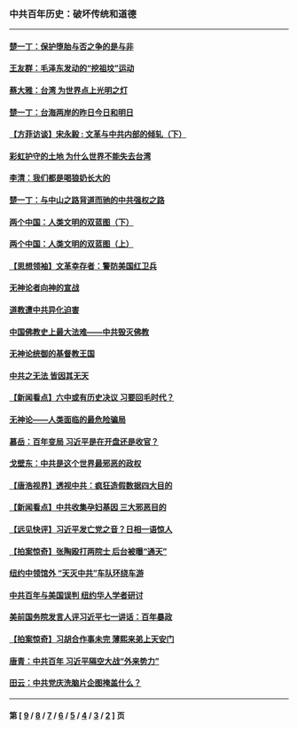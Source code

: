 ### 中共百年历史：破坏传统和道德
---
#### [楚一丁：保护堕胎与否之争的是与非](../../pages/nf1176114/n13815642.md?03250430) 
#### [王友群：毛泽东发动的“挖祖坟”运动](../../pages/nf1176114/n13723639.md?03250430) 
#### [蔡大雅：台湾 为世界点上光明之灯](../../pages/nf1176114/n13531530.md?03250430) 
#### [楚一丁：台海两岸的昨日今日和明日](../../pages/nf1176114/n13531468.md?03250430) 
#### [【方菲访谈】宋永毅 : 文革与中共内部的倾轧（下）](../../pages/nf1176114/n13486836.md?03250430) 
#### [彩虹护守的土地 为什么世界不能失去台湾](../../pages/nf1176114/n13476849.md?03250430) 
#### [李清：我们都是喝狼奶长大的](../../pages/nf1176114/n13471478.md?03250430) 
#### [楚一丁：与中山之路背道而驰的中共强权之路](../../pages/nf1176114/n13437270.md?03250430) 
#### [两个中国：人类文明的双蓝图（下）](../../pages/nf1176114/n13423132.md?03250430) 
#### [两个中国：人类文明的双蓝图（上）](../../pages/nf1176114/n13422687.md?03250430) 
#### [【思想领袖】文革幸存者：警防美国红卫兵](../../pages/nf1176114/n13339289.md?03250430) 
#### [无神论者向神的宣战](../../pages/nf1176114/n13281535.md?03250430) 
#### [道教遭中共异化迫害](../../pages/nf1176114/n13281463.md?03250430) 
#### [中国佛教史上最大法难——中共毁灭佛教](../../pages/nf1176114/n13281397.md?03250430) 
#### [无神论统御的基督教王国](../../pages/nf1176114/n13281280.md?03250430) 
#### [中共之无法 皆因其无天](../../pages/nf1176114/n13281088.md?03250430) 
#### [【新闻看点】六中或有历史决议 习要回毛时代？](../../pages/nf1176114/n13222895.md?03250430) 
#### [无神论——人类面临的最危险骗局](../../pages/nf1176114/n13196137.md?03250430) 
#### [慕岳：百年变局 习近平是在开盘还是收官？](../../pages/nf1176114/n13206516.md?03250430) 
#### [戈壁东：中共是这个世界最邪恶的政权](../../pages/nf1176114/n13085641.md?03250430) 
#### [【唐浩视界】透视中共：疯狂造假数据四大目的](../../pages/nf1176114/n13080590.md?03250430) 
#### [【新闻看点】中共收集孕妇基因 三大邪恶目的](../../pages/nf1176114/n13077182.md?03250430) 
#### [【远见快评】习近平发亡党之音？日相一语惊人](../../pages/nf1176114/n13074809.md?03250430) 
#### [【拍案惊奇】张陶殴打两院士 后台被曝“通天”](../../pages/nf1176114/n13070496.md?03250430) 
#### [纽约中领馆外 “天灭中共”车队环绕车游](../../pages/nf1176114/n13070693.md?03250430) 
#### [中共百年与美国误判 纽约华人学者研讨](../../pages/nf1176114/n13067969.md?03250430) 
#### [美前国务院发言人评习近平七一讲话：百年暴政](../../pages/nf1176114/n13066986.md?03250430) 
#### [【拍案惊奇】习胡合作事未完 薄熙来弟上天安门](../../pages/nf1176114/n13065867.md?03250430) 
#### [唐青：中共百年 习近平隔空大战“外来势力”](../../pages/nf1176114/n13065976.md?03250430) 
#### [田云：中共党庆洗脑片企图掩盖什么？](../../pages/nf1176114/n13064395.md?03250430) 

---
#### 第 [ [9](./9.md?03250430) / [8](./8.md?03250430) / [7](./7.md?03250430) / [6](./6.md?03250430) / [5](./5.md?03250430) / [4](./4.md?03250430) / [3](./3.md?03250430) / [2](./2.md?03250430) ] 页
